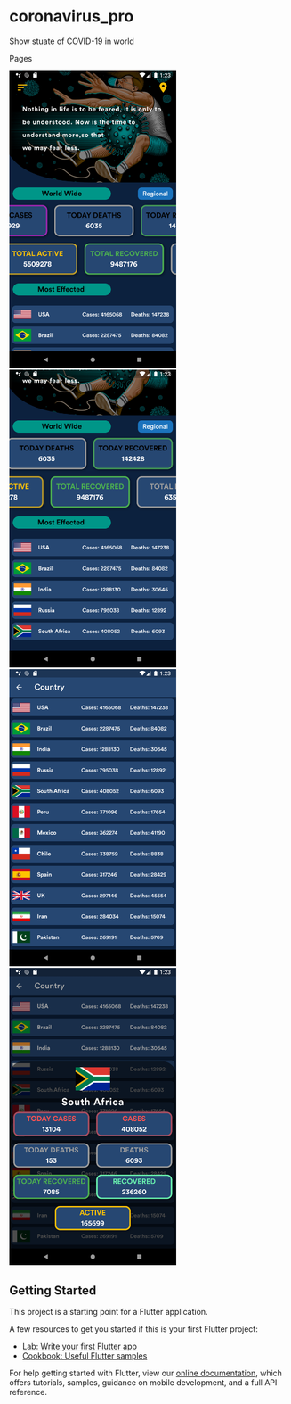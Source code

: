 # coronavirus_pro

Show stuate of COVID-19 in world

Pages
<p float="left">
  <img src="https://github.com/EslamFares/CoronaVirus_Pro/blob/master/img_from_app/Screenshot_1595546624.png" width="300" />
  <img src="https://github.com/EslamFares/CoronaVirus_Pro/blob/master/img_from_app/Screenshot_1595546636.png" width="300" /> 
  <img src="https://github.com/EslamFares/CoronaVirus_Pro/blob/master/img_from_app/Screenshot_1595546599.png" width="300" /> 
  <img src="https://github.com/EslamFares/CoronaVirus_Pro/blob/master/img_from_app/Screenshot_1595546594.png" width="300" /> 
</p>

## Getting Started

This project is a starting point for a Flutter application.

A few resources to get you started if this is your first Flutter project:

- [Lab: Write your first Flutter app](https://flutter.dev/docs/get-started/codelab)
- [Cookbook: Useful Flutter samples](https://flutter.dev/docs/cookbook)

For help getting started with Flutter, view our
[online documentation](https://flutter.dev/docs), which offers tutorials,
samples, guidance on mobile development, and a full API reference.
